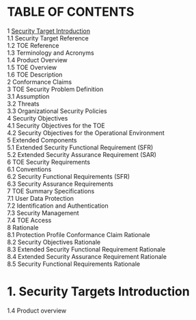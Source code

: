 # TABLE OF CONTENTS
1 [Security Target Introduction](#1-security-targets-introduction)<br>
1.1 Security Target Reference <br>
1.2 TOE Reference <br>
1.3 Terminology and Acronyms<br>
1.4 Product Overview<br>
1.5 TOE Overview <br>
1.6 TOE Description<br>
2 Conformance Claims<br>
3 TOE Security Problem Definition<br>
3.1 Assumption<br>
3.2 Threats<br>
3.3 Organizational Security Policies<br>
4 Security Objectives<br>
4.1 Security Objectives for the TOE<br>
4.2 Security Objectives for the Operational Environment<br>
5 Extended Components<br>
5.1 Extended Security Functional Requirement (SFR)<br>
5.2 Extended Security Assurance Requirement (SAR)<br>
6 TOE Security Requirements<br>
6.1 Conventions<br>
6.2 Security Functional Requirements (SFR)<br>
6.3 Security Assurance Requirements<br>
7 TOE Summary Specifications<br>
7.1 User Data Protection<br>
7.2 Identification and Authentication<br>
7.3 Security Management<br>
7.4 TOE Access<br>
8 Rationale<br>
8.1 Protection Profile Conformance Claim Rationale<br>
8.2 Security Objectives Rationale<br>
8.3 Extended Security Functional Requirement Rationale<br>
8.4 Extended Security Assurance Requirement Rationale<br>
8.5 Security Functional Requirements Rationale<br>

# 1. Security Targets Introduction

1.4 Product overview


